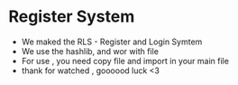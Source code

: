 # Register System
* We maked the RLS - Register and Login Symtem
* We use the hashlib, and wor with file
* For use , you need copy file and import in your main file
* thank for watched , goooood luck <3  
